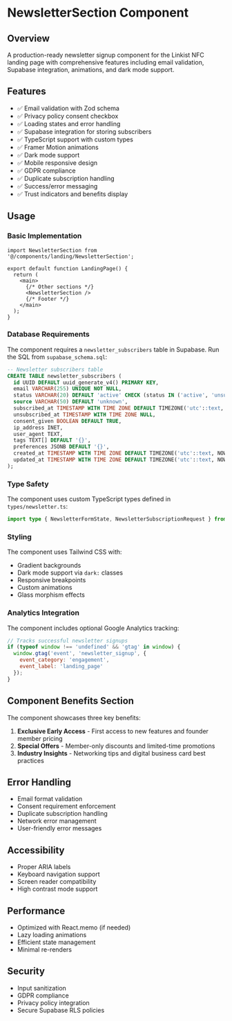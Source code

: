 # NewsletterSection Component

## Overview
A production-ready newsletter signup component for the Linkist NFC landing page with comprehensive features including email validation, Supabase integration, animations, and dark mode support.

## Features
- ✅ Email validation with Zod schema
- ✅ Privacy policy consent checkbox
- ✅ Loading states and error handling
- ✅ Supabase integration for storing subscribers
- ✅ TypeScript support with custom types
- ✅ Framer Motion animations
- ✅ Dark mode support
- ✅ Mobile responsive design
- ✅ GDPR compliance
- ✅ Duplicate subscription handling
- ✅ Success/error messaging
- ✅ Trust indicators and benefits display

## Usage

### Basic Implementation
```tsx
import NewsletterSection from '@/components/landing/NewsletterSection';

export default function LandingPage() {
  return (
    <main>
      {/* Other sections */}
      <NewsletterSection />
      {/* Footer */}
    </main>
  );
}
```

### Database Requirements
The component requires a `newsletter_subscribers` table in Supabase. Run the SQL from `supabase_schema.sql`:

```sql
-- Newsletter subscribers table
CREATE TABLE newsletter_subscribers (
  id UUID DEFAULT uuid_generate_v4() PRIMARY KEY,
  email VARCHAR(255) UNIQUE NOT NULL,
  status VARCHAR(20) DEFAULT 'active' CHECK (status IN ('active', 'unsubscribed', 'bounced')),
  source VARCHAR(50) DEFAULT 'unknown',
  subscribed_at TIMESTAMP WITH TIME ZONE DEFAULT TIMEZONE('utc'::text, NOW()) NOT NULL,
  unsubscribed_at TIMESTAMP WITH TIME ZONE NULL,
  consent_given BOOLEAN DEFAULT TRUE,
  ip_address INET,
  user_agent TEXT,
  tags TEXT[] DEFAULT '{}',
  preferences JSONB DEFAULT '{}',
  created_at TIMESTAMP WITH TIME ZONE DEFAULT TIMEZONE('utc'::text, NOW()) NOT NULL,
  updated_at TIMESTAMP WITH TIME ZONE DEFAULT TIMEZONE('utc'::text, NOW()) NOT NULL
);
```

### Type Safety
The component uses custom TypeScript types defined in `types/newsletter.ts`:

```typescript
import type { NewsletterFormState, NewsletterSubscriptionRequest } from '@/types/newsletter';
```

### Styling
The component uses Tailwind CSS with:
- Gradient backgrounds
- Dark mode support via `dark:` classes
- Responsive breakpoints
- Custom animations
- Glass morphism effects

### Analytics Integration
The component includes optional Google Analytics tracking:

```javascript
// Tracks successful newsletter signups
if (typeof window !== 'undefined' && 'gtag' in window) {
  window.gtag('event', 'newsletter_signup', {
    event_category: 'engagement',
    event_label: 'landing_page'
  });
}
```

## Component Benefits Section
The component showcases three key benefits:

1. **Exclusive Early Access** - First access to new features and founder member pricing
2. **Special Offers** - Member-only discounts and limited-time promotions
3. **Industry Insights** - Networking tips and digital business card best practices

## Error Handling
- Email format validation
- Consent requirement enforcement
- Duplicate subscription handling
- Network error management
- User-friendly error messages

## Accessibility
- Proper ARIA labels
- Keyboard navigation support
- Screen reader compatibility
- High contrast mode support

## Performance
- Optimized with React.memo (if needed)
- Lazy loading animations
- Efficient state management
- Minimal re-renders

## Security
- Input sanitization
- GDPR compliance
- Privacy policy integration
- Secure Supabase RLS policies